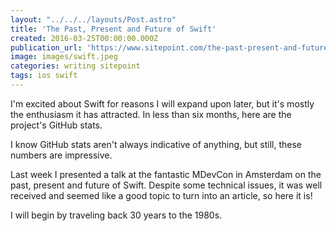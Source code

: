 ```yaml
---
layout: "../../../layouts/Post.astro"
title: 'The Past, Present and Future of Swift'
created: 2016-03-25T00:00:00.000Z
publication_url: 'https://www.sitepoint.com/the-past-present-and-future-of-swift/'
image: images/swift.jpeg
categories: writing sitepoint
tags: ios swift
---
```


I'm excited about Swift for reasons I will expand upon later, but it's mostly the enthusiasm it has attracted. In less than six months, here are the project's GitHub stats.

I know GitHub stats aren't always indicative of anything, but still, these numbers are impressive.

Last week I presented a talk at the fantastic MDevCon in Amsterdam on the past, present and future of Swift. Despite some technical issues, it was well received and seemed like a good topic to turn into an article, so here it is!

I will begin by traveling back 30 years to the 1980s.
